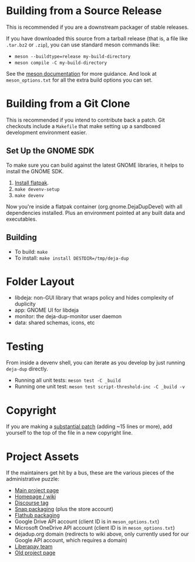 <!--
SPDX-License-Identifier: CC-BY-SA-4.0
SPDX-FileCopyrightText: Michael Terry
-->

# Building from a Source Release

This is recommended if you are a downstream packager of stable releases.

If you have downloaded this source from a tarball release (that is, a file like `.tar.bz2` or `.zip`),
you can use standard meson commands like:
 * `meson --buildtype=release my-build-directory`
 * `meson compile -C my-build-directory`

See the [meson documentation](https://mesonbuild.com/) for more guidance. And look at `meson_options.txt` for all the extra build options you can set.

# Building from a Git Clone

This is recommended if you intend to contribute back a patch. Git checkouts include a `Makefile` that make setting up a sandboxed development environment easier.

## Set Up the GNOME SDK

To make sure you can build against the latest GNOME libraries, it helps to install the GNOME SDK.

1. [Install flatpak](https://flatpak.org/setup/).
1. `make devenv-setup`
1. `make devenv`

Now you're inside a flatpak container (org.gnome.DejaDupDevel) with all dependencies installed.
Plus an environment pointed at any built data and executables.

## Building

 * To build: `make`
 * To install: `make install DESTDIR=/tmp/deja-dup`

# Folder Layout
 * libdeja: non-GUI library that wraps policy and hides complexity of duplicity
 * app: GNOME UI for libdeja
 * monitor: the deja-dup-monitor user daemon
 * data: shared schemas, icons, etc

# Testing

From inside a devenv shell, you can iterate as you develop by just running `deja-dup` directly.

* Running all unit tests: `meson test -C _build`
* Running one unit test: `meson test script-threshold-inc -C _build -v`

# Copyright

If you are making a [substantial patch](https://www.gnu.org/prep/maintain/html_node/Legally-Significant.html) (adding ~15 lines or more), add yourself to the top of the file in a new copyright line.

# Project Assets

If the maintainers get hit by a bus, these are the various pieces of the administrative puzzle:

* [Main project page](https://gitlab.gnome.org/World/deja-dup)
* [Homepage / wiki](https://wiki.gnome.org/Apps/DejaDup)
* [Discourse tag](https://discourse.gnome.org/tag/deja-dup)
* [Snap packaging](https://github.com/deja-dup/snap) (plus the store account)
* [Flathub packaging](https://github.com/flathub/org.gnome.DejaDup)
* Google Drive API account (client ID is in `meson_options.txt`)
* Microsoft OneDrive API account (client ID is in `meson_options.txt`)
* dejadup.org domain (redirects to wiki above, only currently used for our Google API account, which requires a domain)
* [Liberapay team](https://liberapay.com/DejaDup)
* [Old project page](https://launchpad.net/deja-dup)
